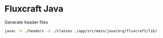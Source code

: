 # Fluxcraft Java

Generate header files

```bash
javac -h ./headers -d ./classes ./app/src/main/java/org/fluxcraft/lib/**/*.java
```
